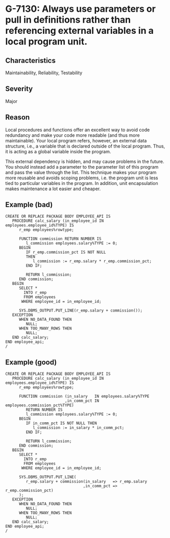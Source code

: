 # G-7130: Always use parameters or pull in definitions rather than referencing external variables in a local program unit.

## Characteristics

Maintainability, Reliability, Testability

## Severity

Major

## Reason

Local procedures and functions offer an excellent way to avoid code redundancy and make your code more readable (and thus more maintainable). Your local program refers, however, an external data structure, i.e., a variable that is declared outside of the local program. Thus, it is acting as a global variable inside the program. 

This external dependency is hidden, and may cause problems in the future. You should instead add a parameter to the parameter list of this program and pass the value through the list. This technique makes your program more reusable and avoids scoping problems, i.e. the program unit is less tied to particular variables in the program. In addition, unit encapsulation makes maintenance a lot easier and cheaper.

## Example (bad)

```
CREATE OR REPLACE PACKAGE BODY EMPLOYEE_API IS
   PROCEDURE calc_salary (in_employee_id IN employees.employee_id%TYPE) IS
      r_emp employees%rowtype;

      FUNCTION commission RETURN NUMBER IS
         l_commission employees.salary%TYPE := 0;
      BEGIN
         IF r_emp.commission_pct IS NOT NULL
         THEN
            l_commission := r_emp.salary * r_emp.commission_pct;
         END IF;
         
         RETURN l_commission;
      END commission;
   BEGIN
      SELECT *
        INTO r_emp
        FROM employees
       WHERE employee_id = in_employee_id;
      
      SYS.DBMS_OUTPUT.PUT_LINE(r_emp.salary + commission());
   EXCEPTION
      WHEN NO_DATA_FOUND THEN
         NULL;
      WHEN TOO_MANY_ROWS THEN
         NULL;
   END calc_salary;
END employee_api;
/
```

## Example (good)

```
CREATE OR REPLACE PACKAGE BODY EMPLOYEE_API IS
   PROCEDURE calc_salary (in_employee_id IN employees.employee_id%TYPE) IS
      r_emp employees%rowtype;

      FUNCTION commission (in_salary   IN employees.salary%TYPE
                          ,in_comm_pct IN employees.commission_pct%TYPE)
         RETURN NUMBER IS
         l_commission employees.salary%TYPE := 0;
      BEGIN
         IF in_comm_pct IS NOT NULL THEN
            l_commission := in_salary * in_comm_pct;
         END IF;
         
         RETURN l_commission;
      END commission;
   BEGIN
      SELECT *
        INTO r_emp
        FROM employees
       WHERE employee_id = in_employee_id;
      
      SYS.DBMS_OUTPUT.PUT_LINE(
         r_emp.salary + commission(in_salary   => r_emp.salary
                                  ,in_comm_pct => r_emp.commission_pct)
      );
   EXCEPTION
      WHEN NO_DATA_FOUND THEN
         NULL;
      WHEN TOO_MANY_ROWS THEN
         NULL;
   END calc_salary;
END employee_api;
/
```